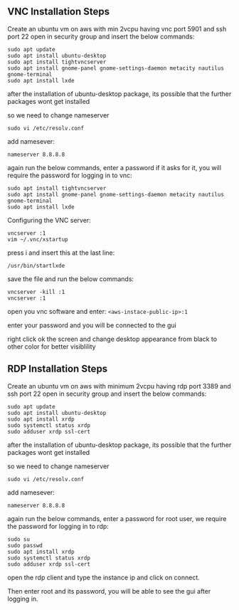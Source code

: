 ## VNC Installation Steps

Create an ubuntu vm on aws with min 2vcpu having vnc port 5901 and ssh port 22 open in security group and insert the below commands:
```
sudo apt update
sudo apt install ubuntu-desktop
sudo apt install tightvncserver
sudo apt install gnome-panel gnome-settings-daemon metacity nautilus gnome-terminal
sudo apt install lxde
```

after the installation of ubuntu-desktop package, its possible that the further packages wont get installed

so we need to change nameserver
```
sudo vi /etc/resolv.conf
```

add namesever:
```
nameserver 8.8.8.8
```

again run the below commands, enter a password if it asks for it, you will require the password for logging in to vnc:
```
sudo apt install tightvncserver
sudo apt install gnome-panel gnome-settings-daemon metacity nautilus gnome-terminal
sudo apt install lxde
```
Configuring the VNC server:
```
vncserver :1
vim ~/.vnc/xstartup
```

press i and insert this at the last line:
```
/usr/bin/startlxde
```

save the file and run the below commands:
```
vncserver -kill :1
vncserver :1
```

open you vnc software and enter: `<aws-instace-public-ip>:1`

enter your password and you will be connected to the gui

right click ok the screen and change desktop appearance from black to other color for better visiblility


## RDP Installation Steps

Create an ubuntu vm on aws with minimum 2vcpu having rdp port 3389 and ssh port 22 open in security group and insert the below commands:
```
sudo apt update
sudo apt install ubuntu-desktop
sudo apt install xrdp 
sudo systemctl status xrdp 
sudo adduser xrdp ssl-cert 
```

after the installation of ubuntu-desktop package, its possible that the further packages wont get installed

so we need to change nameserver
```
sudo vi /etc/resolv.conf
```

add namesever:
```
nameserver 8.8.8.8
```

again run the below commands, enter a password for root user, we require the password for logging in to rdp:
```
sudo su
sudo passwd
sudo apt install xrdp 
sudo systemctl status xrdp 
sudo adduser xrdp ssl-cert 
```

open the rdp client and type the instance ip and click on connect.

Then enter root and its password, you will be able to see the gui after logging in.
